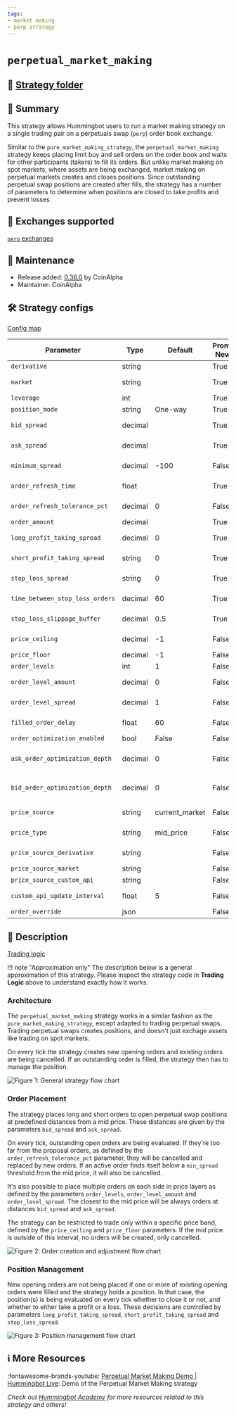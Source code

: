 ```yaml
---
tags:
- market making
- perp strategy
---
```


# `perpetual_market_making`

## 📁 [Strategy folder](https://github.com/hummingbot/hummingbot/blob/master/hummingbot/strategy/perpetual_market_making)

## 📝 Summary

This strategy allows Hummingbot users to run a market making strategy on a single trading pair on a perpetuals swap (`perp`) order book exchange.

Similar to the `pure_market_making_strategy`, the `perpetual_market_making` strategy keeps placing limit buy and sell orders on the order book and waits for other participants (takers) to fill its orders. But unlike market making on spot markets, where assets are being exchanged, market making on perpetual markets creates and closes positions. Since outstanding perpetual swap positions are created after fills, the strategy has a number of parameters to determine when positions are closed to take profits and prevent losses.

## 🏦 Exchanges supported

[`perp` exchanges](/exchanges/perp)

## 👷 Maintenance

* Release added: [0.36.0](/release-notes/0.36.0/) by CoinAlpha
* Maintainer: CoinAlpha

## 🛠️ Strategy configs

[Config map](https://github.com/hummingbot/hummingbot/blob/master/hummingbot/strategy/perpetual_market_making/perpetual_market_making_config_map.py)

| Parameter                    | Type        | Default     | Prompt New? | Prompt                                                 |
|------------------------------|-------------|-------------|-------------|--------------------------------------------------------|
| `derivative`                 | string      |             | True        | Enter your maker derivative connector |
| `market`                     | string      |             | True        | Enter the trading pair you would like to provide liquidity on [exchange] |
| `leverage`                   | int         |             | True        | How much leverage do you want to use? |
| `position_mode`              | string      | One-way     | True        | Which position mode do you want to use? (One-way/Hedge) |
| `bid_spread`                 | decimal     |             | True        | How far away from the mid price do you want to place the first bid order? |
| `ask_spread`                 | decimal     |             | True        | How far away from the mid price do you want to place the first ask order? |
| `minimum_spread`             | decimal     | -100        | False       | At what minimum spread should the bot automatically cancel orders? |
| `order_refresh_time`         | float       |             | True        | How often do you want to cancel and replace bids and asks (in seconds)? |
| `order_refresh_tolerance_pct`| decimal     | 0           | False       | Enter the percent change in price needed to refresh orders at each cycle |
| `order_amount`               | decimal     |             | True        | What is the amount of [base_asset] per order? |
| `long_profit_taking_spread`  | decimal     | 0           | True        | At what spread from the entry price do you want to place a short order to reduce position? |
| `short_profit_taking_spread` | string      | 0           | True        | At what spread from the position entry price do you want to place a long order to reduce position? |
| `stop_loss_spread`           | string      | 0           | True        | At what spread from position entry price do you want to place stop_loss order? |
| `time_between_stop_loss_orders` | decimal    | 60        | True        | How much time should pass before refreshing a stop loss order that has not been executed? (in seconds) |
| `stop_loss_slippage_buffer`  | decimal     | 0.5         | True        | How much buffer should be added in stop loss orders' price to account for slippage (Enter 1 for 1%)? |
| `price_ceiling`              | decimal     | -1          | False       | Enter the price point above which only sell orders will be placed |
| `price_floor`                | decimal     | -1          | False       | Enter the price below which only buy orders will be placed |
| `order_levels`               | int         | 1           | False       | How many orders do you want to place on both sides? |
| `order_level_amount`         | decimal     | 0           | False       | How much do you want to increase or decrease the order size for each additional order? (decrease < 0 > increase) |
| `order_level_spread`         | decimal     | 1           | False       | Enter the price increments (as percentage) for subsequent orders? (Enter 1 to indicate 1%) |
| `filled_order_delay`         | float       | 60          | False       | How long do you want to wait before placing the next order if your order gets filled (in seconds)? |
| `order_optimization_enabled` | bool        | False       | False       | Do you want to enable best bid ask jumping? (Yes/No) |
| `ask_order_optimization_depth` | decimal   | 0           | False       | How deep do you want to go into the order book for calculating the top ask, ignoring dust orders on the top (expressed in base asset amount)? |
| `bid_order_optimization_depth` | decimal   | 0           | False       | How deep do you want to go into the order book for calculating the top bid, ignoring dust orders on the top (expressed in base asset amount)? |
| `price_source`               | string      | current_market | False    | Which price source to use? (current_market/external_market/custom_api) |
| `price_type`                 | string      | mid_price   | False       | Which price type to use? (mid_price/last_price/last_own_trade_price/best_bid/best_ask) |
| `price_source_derivative`    | string      |             | False       | Enter external price source connector name or derivative name |
| `price_source_market`        | string      |             | False       | Enter the token trading pair on [external_market] |
| `price_source_custom_api`    | string      |             | False       | Enter pricing API URL |
| `custom_api_update_interval` | float       | 5           | False       | Enter custom API update interval in second (default: 5.0, min: 0.5) |
| `order_override`             | json        |             | False       | |

## 📓 Description

[Trading logic](https://github.com/hummingbot/hummingbot/blob/master/hummingbot/strategy/perpetual_market_making/perpetual_market_making.py)

!!! note "Approximation only"
    The description below is a general approximation of this strategy. Please inspect the strategy code in **Trading Logic** above to understand exactly how it works.

### Architecture

The `perpetual_market_making` strategy works in a similar fashion as the `pure_market_making_strategy`, except adapted to trading perpetual swaps. Trading perpetual swaps creates positions, and doesn't just exchage assets like trading on spot markets.

On every tick the strategy creates new opening orders and existing orders are being cancelled. If an outstanding order is filled, the strategy then has to manage the position.

![Figure 1: General strategy flow chart](/assets/img/perp_mm-flowchart-1.svg)

### Order Placement

The strategy places long and short orders to open perpetual swap positions at predefined distances from a mid price. These distances are given by the parameters `bid_spread` and `ask_spread`.

On every tick, outstanding open orders are being evaluated. If they're too far from the proposal orders, as defined by the `order_refresh_tolerance_pct` parameter, they will be cancelled and replaced by new orders.
If an active order finds itself below a `min_spread` threshold from the mid price, it will also be cancelled.

It's also possible to place multiple orders on each side in price layers as defined by the parameters `order_levels`, `order_level_amount` and `order_level_spread`. The closest to the mid price will be always orders at distances `bid_spread` and `ask_spread`.

The strategy can be restricted to trade only within a specific price band, defined by the `price_ceiling` and `price_floor` parameters. If the mid price is outside of this interval, no orders will be created, only cancelled.

![Figure 2: Order creation and adjustment flow chart](/assets/img/perp_mm-flowchart-2.svg)

### Position Management

New opening orders are not being placed if one or more of existing opening orders were filled and the strategy holds a position. In that case, the position(s) is being evaluated on every tick whether to close it or not, and whether to either take a profit or a loss. These decisions are controlled by parameters `long_profit_taking_spread`, `short_profit_taking_spread` and `stop_loss_spread`.

![Figure 3: Position management flow chart](/assets/img/perp_mm-flowchart-3.svg)

## ℹ️ More Resources

:fontawesome-brands-youtube: [Perpetual Market Making Demo | Hummingbot Live](https://www.youtube.com/watch?v=IclhZWtKiSA): Demo of the Perpetual Market Making strategy

*Check out [Hummingbot Academy](https://hummingbot.io/academy) for more resources related to this strategy and others!*
